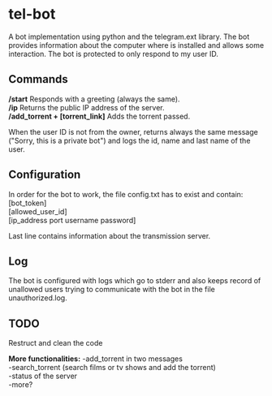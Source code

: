 # tel-bot
A bot implementation using python and the telegram.ext library. The bot provides information about the computer where is installed and allows some interaction. The bot is protected to only respond to my user ID.

## Commands
**/start** Responds with a greeting (always the same).  
**/ip** Returns the public IP address of the server.  
**/add_torrent + [torrent_link]** Adds the torrent passed.  

When the user ID is not from the owner, returns always the same message ("Sorry, this is a private bot") and logs the id, name and last name of the user.

## Configuration
In order for the bot to work, the file config.txt has to exist and contain:  
[bot\_token]  
[allowed\_user\_id]  
[ip\_address port username password]  
  
Last line contains information about the transmission server.

## Log
The bot is configured with logs which go to stderr and also keeps record of unallowed users trying to communicate with the bot in the file unauthorized.log.

## TODO

Restruct and clean the code

**More functionalities:**
-add_torrent in two messages  
-search_torrent (search films or tv shows and add the torrent)  
-status of the server  
-more?  
